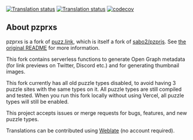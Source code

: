[![Translation status](https://hosted.weblate.org/widgets/pzprjs/en/svg-badge.svg)](https://hosted.weblate.org/engage/pzprjs/en/)
[![Translation status](https://hosted.weblate.org/widgets/pzprjs/ja/svg-badge.svg)](https://hosted.weblate.org/engage/pzprjs/ja/)
[![codecov](https://codecov.io/gh/x-sheep/pzprjs/branch/master/graph/badge.svg?token=W30LNV6Y54)](https://codecov.io/gh/x-sheep/pzprjs)

## About pzprxs

pzprxs is a fork of [puzz.link](https://github.com/robx/pzprjs), which is itself a fork of [sabo2/pzprjs](https://github.com/sabo2/pzprjs). See [the original README](https://github.com/robx/pzprjs/blob/main/README.md) for more information.

This fork contains serverless functions to generate Open Graph metadata (for link previews on Twitter, Discord etc.) and for generating thumbnail images.

This fork currently has all old puzzle types disabled, to avoid having 3 puzzle sites with the same types on it. All puzzle types are still compiled and tested. When you run this fork locally without using Vercel, all puzzle types will still be enabled.

This project accepts issues or merge requests for bugs, features, and new puzzle types.

Translations can be contributed using [Weblate](https://hosted.weblate.org/engage/pzprjs/) (no account required).
